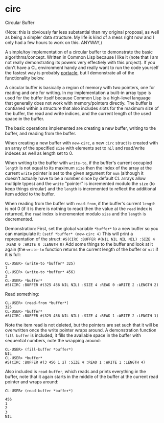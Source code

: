 # circ
Circular Buffer

(Note: this is obviously far less substantial than my original proposal, as well as being a simpler data structure. My life is kind of a mess right now and I only had a few hours to work on this. ANYWAY,)

A simple/toy implementation of a circular buffer to demonstrate the basic algorithms/concept. Written in Common Lisp because I like it (note that I am not really demonstrating its powers very effectiely with this project). If you don't have a CL environment handy and really want to run the code yourself the fastest way is probably [portacle]( https://portacle.github.io/), but I demonstrate all of the functionality below.

A circular buffer is basically a region of memory with two pointers, one for reading and one for writing. In my implementation a built-in array type is used for the buffer itself because Common Lisp is a high-level language that generally does not work with memory/pointers directly. The buffer is contianed within a structure that also includes slots for the maximum size of the buffer, the read and write indices, and the current length of the used space in the buffer.

The basic operations implemented are creating a new buffer, writing to the buffer, and reading from the buffer.

When creating a new buffer with `new-circ`, a new `circ` struct is created with an array of the specified `size` with elements set to `nil` and read/write indexes as well as length set to 0.

When writing to the buffer with `write-to`, if the buffer's current occupied `length` is not equal to its maximum `size` then the index of the array at the current `write` pointer is set to the given argument for `num` (although it doesn't actually have to be a number since by default CL arrays allow multiple types) and the `write` "pointer" is incremented modulo the `size` (to keep things circular) and the `length` is incremented to reflect the additional item added to the buffer.

When reading from the buffer with `read-from`, if the buffer's current `length` is not 0 (if it is there is nothing to read) then the value at the `read` index is returned, the `read` index is incremented modulo `size` and the `length` is decremented.

Demonstration:
First, set the global variable `*buffer*` to a new buffer so you can manipulate it: `(setf *buffer* (new-circ 4)`
This will print a representation of the struct: `#S(CIRC :BUFFER #(NIL NIL NIL NIL) :SIZE 4 :READ 0 :WRITE 0 :LENGTH 0)`
Add some things to the buffer and look at it again (the `write-to` function returns the current length of the buffer or `nil` if it is full:
```
CL-USER> (write-to *buffer* 325)
1
CL-USER> (write-to *buffer* 456)
2
CL-USER> *buffer*
#S(CIRC :BUFFER #(325 456 NIL NIL) :SIZE 4 :READ 0 :WRITE 2 :LENGTH 2)
```
Read something:
```
CL-USER> (read-from *buffer*)
325
CL-USER> *buffer*
#S(CIRC :BUFFER #(325 456 NIL NIL) :SIZE 4 :READ 1 :WRITE 2 :LENGTH 1)
```
Note the item read is not deleted, but the pointers are set such that it will be overwritten once the write pointer wraps around.
A demonstration function `fill buffer` is included, it fills the available space in the buffer with sequential numbers, note the wrapping around:
```
CL-USER> (fill-buffer *buffer*)
NIL
CL-USER> *buffer*
#S(CIRC :BUFFER #(3 456 1 2) :SIZE 4 :READ 1 :WRITE 1 :LENGTH 4)
```
Also included is `read-buffer`, which reads and prints everything in the buffer, note that it again starts in the middle of the buffer at the current read pointer and wraps around:
```
CL-USER> (read-buffer *buffer*)

456 
1 
2 
3 
NIL
```
